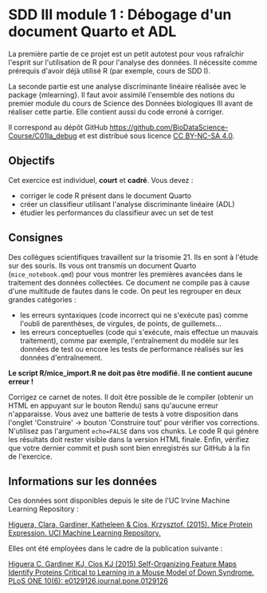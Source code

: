 # SDD III module 1 : Débogage d'un document Quarto et ADL

La première partie de ce projet est un petit autotest pour vous rafraîchir l'esprit sur l'utilisation de R pour l'analyse des données. Il nécessite comme prérequis d'avoir déjà utilisé R (par exemple, cours de SDD I).

La seconde partie est une analyse discriminante linéaire réalisée avec le package {mlearning}. Il faut avoir assimilé l'ensemble des notions du premier module du cours de Science des Données biologiques III avant de réaliser cette partie. Elle contient aussi du code erroné à corriger.

Il correspond au dépôt GitHub <https://github.com/BioDataScience-Course/C01Ia_debug> et est distribué sous licence [CC BY-NC-SA 4.0](https://creativecommons.org/licenses/by-nc-sa/4.0/).

## Objectifs

Cet exercice est individuel, **court** et **cadré**. Vous devez :

-   corriger le code R présent dans le document Quarto
-   créer un classifieur utilisant l'analyse discriminante linéaire (ADL)
-   étudier les performances du classifieur avec un set de test

## Consignes

Des collègues scientifiques travaillent sur la trisomie 21. Ils en sont à l'étude sur des souris. Ils vous ont transmis un document Quarto (`mice_notebook.qmd`) pour vous montrer les premières avancées dans le traitement des données collectées. Ce document ne compile pas à cause d'une multitude de fautes dans le code. On peut les regrouper en deux grandes catégories :

-   les erreurs syntaxiques (code incorrect qui ne s'exécute pas) comme l'oubli de parenthèses, de virgules, de points, de guillemets...
-   les erreurs conceptuelles (code qui s'exécute, mais effectue un mauvais traitement), comme par exemple, l'entraînement du modèle sur les données de test ou encore les tests de performance réalisés sur les données d'entraînement.

**Le script R/mice_import.R ne doit pas être modifié. Il ne contient aucune erreur !**

Corrigez ce carnet de notes. Il doit être possible de le compiler (obtenir un HTML en appuyant sur le bouton Rendu) sans qu'aucune erreur n'apparaisse. Vous avez une batterie de tests à votre disposition dans l'onglet 'Construire' -\> bouton 'Construire tout' pour vérifier vos corrections. N'utilisez pas l'argument `echo=FALSE` dans vos chunks. Le code R qui génère les résultats doit rester visible dans la version HTML finale. Enfin, vérifiez que votre dernier commit et push sont bien enregistrés sur GitHub à la fin de l'exercice.

## Informations sur les données

Ces données sont disponibles depuis le site de l'UC Irvine Machine Learning Repository :

[Higuera, Clara, Gardiner, Katheleen & Cios, Krzysztof. (2015). Mice Protein Expression. UCI Machine Learning Repository.](https://archive.ics.uci.edu/dataset/342/mice+protein+expression)

Elles ont été employées dans le cadre de la publication suivante :

[Higuera C, Gardiner KJ, Cios KJ (2015) Self-Organizing Feature Maps Identify Proteins Critical to Learning in a Mouse Model of Down Syndrome. PLoS ONE 10(6): e0129126.journal.pone.0129126](https://doi.org/10.1371/journal.pone.0129126)
